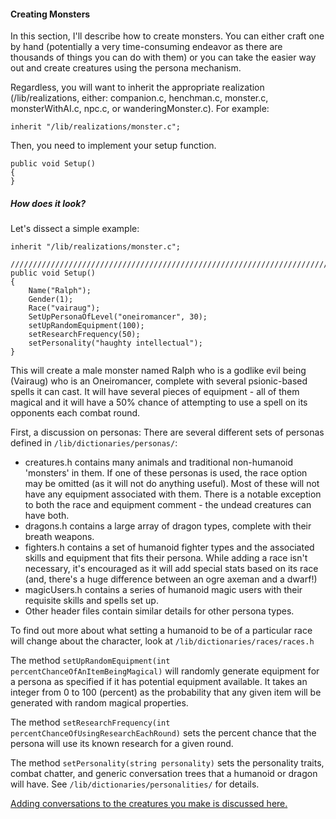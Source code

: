 #### Creating Monsters
In this section, I'll describe how to create monsters. You can either craft one by hand (potentially a very 
time-consuming endeavor as there are thousands of things you can do with them) or you can take the easier way out and create 
creatures using the persona mechanism. 

Regardless, you will want to inherit the appropriate realization (/lib/realizations, either: companion.c, 
henchman.c, monster.c, monsterWithAI.c, npc.c, or wanderingMonster.c). For example:
```
inherit "/lib/realizations/monster.c";
```
Then, you need to implement your setup function.
```
public void Setup()
{
}
```
##### How does it look?
Let's dissect a simple example:
```
inherit "/lib/realizations/monster.c";

/////////////////////////////////////////////////////////////////////////////
public void Setup()
{
    Name("Ralph");
    Gender(1);
    Race("vairaug");
    SetUpPersonaOfLevel("oneiromancer", 30);
    setUpRandomEquipment(100);
    setResearchFrequency(50);
    setPersonality("haughty intellectual");
}
```
This will create a male monster named Ralph who is a godlike evil being (Vairaug) who
is an Oneiromancer, complete with several psionic-based spells it can cast. It will
have several pieces of equipment - all of them magical and it will have a 50% chance of
attempting to use a spell on its opponents each combat round.

First, a discussion on personas: There are several different sets of personas defined in 
`/lib/dictionaries/personas/`:

- creatures.h contains many animals and traditional non-humanoid 'monsters' in them. If one of these 
personas is used, the race option may be omitted (as it will not do anything useful). Most
of these will not have any equipment associated with them. There is a notable exception to both the
race and equipment comment - the undead creatures can have both.
- dragons.h contains a large array of dragon types, complete with their breath weapons.
- fighters.h contains a set of humanoid fighter types and the associated skills and equipment
that fits their persona. While adding a race isn't necessary, it's encouraged as it will add
special stats based on its race (and, there's a huge difference between an ogre axeman and a dwarf!)
- magicUsers.h contains a series of humanoid magic users with their requisite skills and spells set up.
- Other header files contain similar details for other persona types.

To find out more about what setting a humanoid to be of a particular race will change about the
character, look at `/lib/dictionaries/races/races.h`

The method `setUpRandomEquipment(int percentChanceOfAnItemBeingMagical)` will randomly generate
equipment for a persona as specified if it has potential equipment available. It takes an integer 
from 0 to 100 (percent) as the probability that any given item will be generated with random
magical properties.

The method `setResearchFrequency(int percentChanceOfUsingResearchEachRound)` sets the percent 
chance that the persona will use its known research for a given round.

The method `setPersonality(string personality)` sets the personality traits, combat chatter, and
generic conversation trees that a humanoid or dragon will have. See `/lib/dictionaries/personalities/`
for details. 

[Adding conversations to the creatures you make is discussed here.](conversations.md)

